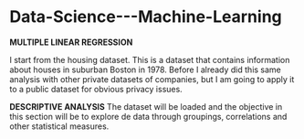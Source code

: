 # Data-Science---Machine-Learning

**MULTIPLE LINEAR REGRESSION**


I start from the housing dataset. This is a dataset that contains information about houses in 
suburban Boston in 1978. Before I already did this same analysis with other private datasets 
of companies, but I am going to apply it to a public dataset for obvious privacy issues.


**DESCRIPTIVE ANALYSIS**
The dataset will be loaded and the objective in this section will be to explore de data through
groupings, correlations and other statistical measures.
